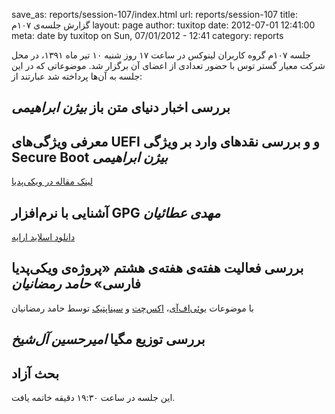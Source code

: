 save_as: reports/session-107/index.html
url: reports/session-107
title: گزارش جلسه‌ی ۱۰۷م
layout: page
author: tuxitop
date: 2012-07-01 12:41:00
meta: date by tuxitop on Sun, 07/01/2012 - 12:41
category: reports

جلسه ۱۰۷م گروه کاربران لینوکس در ساعت ۱۷ روز شنبه ۱۰ تیر ماه ۱۳۹۱، در محل شرکت
معیار گستر توس با حضور تعدادی از اعضای آن برگزار شد.
موضوعاتی که در این جلسه به آن‌ها پرداخته شد عبارتند از:


<!--more-->



## بررسی اخبار دنیای متن باز *بیژن ابراهیمی*

## معرفی ویژگی‌های UEFI و و بررسی نقدهای وارد بر ویژگی Secure Boot *بیژن ابراهیمی*
[لینک مقاله در ویکی‌پدیا](http://fa.wikipedia.org/wiki/%DB%8C%D9%88%D8%A6%DB%8C%E2%80%8C%D8%A7%D9%81%E2%80%8C%D8%A2%DB%8C)

## آشنایی با نرم‌افزار GPG *مهدی عطائیان*
[دانلود اسلاید
ارایه](/theme/uploads/reports/session-107/gpg.pdf)

## بررسی فعالیت هفته‌ی هفته‌ی هشتم «پروژه‌ی ویکی‌پدیا فارسی» *حامد رمضانیان*
با موضوعات
[یو‌ئی‌اف‌آی](http://fa.wikipedia.org/wiki/یوئی‌اف‌آی)،
[اکس‌چت](http://fa.wikipedia.org/wiki/%D8%A7%DA%A9%D8%B3%E2%80%8C%DA%86%D8%AA)
و [سیناپتیک](http://fa.wikipedia.org/wiki/%D8%B3%DB%8C%D9%86%D8%A7%D9%BE%D8%AA%DB%8C%DA%A9) توسط حامد رمضانیان

## بررسی توزیع مگیا *امیرحسین آل‌شیخ*

## بحث آزاد



این جلسه در ساعت ۱۹:۳۰ دقیقه خاتمه یافت.
